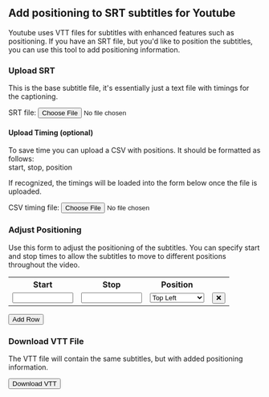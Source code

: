 ## Add positioning to SRT subtitles for Youtube

Youtube uses VTT files for subtitles with enhanced features such as positioning. If you have an SRT file, but you'd like to position the subtitles, you can use this tool to add positioning information.

### Upload SRT

This is the base subtitle file, it's essentially just a text file with timings for the captioning.

<label for="srtfile">SRT file:</label>
<input type="file" name="srtfile" id="srtupload">

#### Upload Timing (optional)

To save time you can upload a CSV with positions. It should be formatted as follows:  
start, stop, position  

If recognized, the timings will be loaded into the form below once the file is uploaded.

<label for="timingcsv">CSV timing file:</label>
<input type="file" name="timingcsv" id="timingupload">

### Adjust Positioning

Use this form to adjust the positioning of the subtitles. You can specify start and stop times to allow the subtitles to move to different positions throughout the video.

<table id="timingtable">
<tr><th>Start</th><th>Stop</th><th>Position</th><th></th></tr>
<tr id="firstrow">
<td><input type="text" id="start1" name="start" size="12" /></td>
<td><input type="text" id="stop1" name="end" size="12" /></td>
<td>
  <select id="position1" name="position">
    <option value="top-left">Top Left</option>
    <option value="top-center">Top Center</option>
    <option value="top-right">Top Right</option>
    <option value="middle-right">Middle Left</option>
    <option value="middle-center">Middle Center</option>
    <option value="middle-right">Middle Right</option>
    <option value="bottom-left">Bottom Left</option>
    <option value="bottom-right">Bottom Center</option>
    <option value="bottom-right">Bottom Right</option>
  </select>
</td>
<td><button class="delete-row">❌</button></td>
</tr>
</table>

<button id="add-row">Add Row</button>

### Download VTT File

The VTT file will contain the same subtitles, but with added positioning information.

<button id="convert">Download VTT</button>

<script>
(function() {
  document.getElementById("convert").disabled = true;

  function removerow(event) {
    event.srcElement.closest("tr").remove();
  }

  var srtfile = 'captions.srt';
  document.querySelector('#srtupload').addEventListener('change', handleSrtUpload, false);
  document.querySelector('#add-row').addEventListener('click', addPositioningRow, false);
  document.querySelector('.delete-row').addEventListener('click', removerow, false);
  document.body.addEventListener( 'click', function ( event ) {
    if(event.srcElement.classList.contains('delete-row')) {
      removerow(event);
    };
  });
  var reader = new FileReader();
  reader.onload = handleSrtRead;

  function handleSrtUpload(event) {
    var file = event.target.files[0];
    reader.readAsText(file);
    document.getElementById("convert").disabled = false;
  }

  var rowcount = 1;
  var c1blank = document.getElementById('start1');
  var c2blank = document.getElementById('stop1')
  var c3blank = document.getElementById('position1')
  function addPositioningRow(event) {
    row = document.querySelector('#timingtable').insertRow(-1);
    var cell1 = row.insertCell(0);
    var cell2 = row.insertCell(1);
    var cell3 = row.insertCell(2);
    var cell4 = row.insertCell(3);
    rowcount++;
    cell1.appendChild(c1blank.cloneNode(true));
    cell1.id = "start"+rowcount;
    cell2.appendChild(c2blank.cloneNode(true));
    cell2.id = "stop"+rowcount;
    cell3.appendChild(c3blank.cloneNode(true));
    cell3.id = "position"+rowcount;
    cell4.innerHTML = '<button class="delete-row">❌</button>';
    row.append
  }
  
  function handleSrtRead(event) {
    var save = JSON.parse(event.target.result);
    window.localStorage.setItem(srtfile, JSON.stringify(save));
  }

  function getsrt() {
    return JSON.parse(localStorage.getItem(srtfile))
  }

})();
</script>
